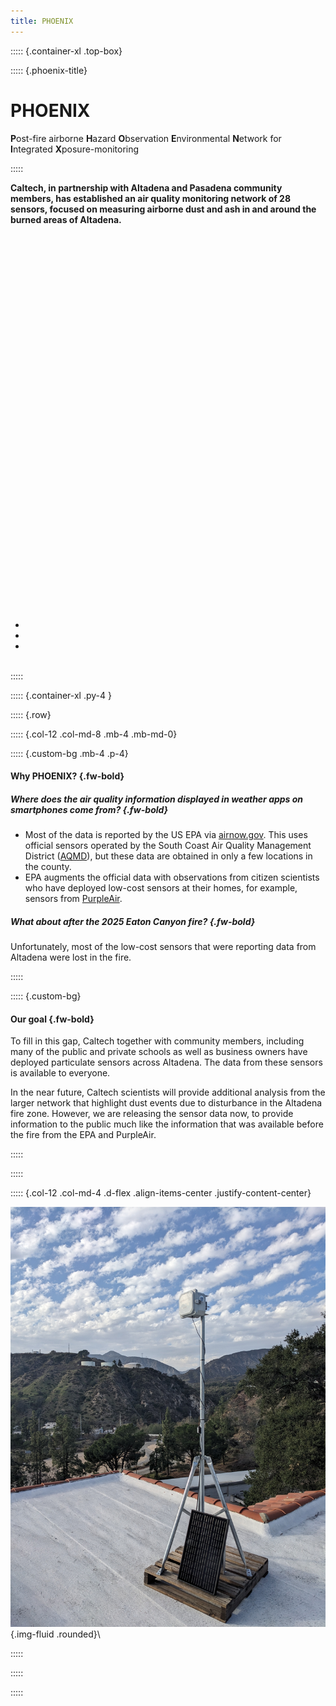 ```yaml
---
title: PHOENIX
---
```



::::: {.container-xl .top-box}

::::: {.phoenix-title}

# PHOENIX

**P**ost-fire airborne **H**azard **O**bservation **E**nvironmental **N**etwork for **I**ntegrated **X**posure-monitoring

:::::

**Caltech, in partnership with Altadena and Pasadena community members, has established an air quality monitoring network of 28 sensors,
focused on measuring airborne dust and ash in and around the burned areas of Altadena.**

<div style="justify-content: center; align-items: center; width: 100%; margin: 0; padding: 0;">
  <iframe width="100%" height="600" style="border: 0;" allowfullscreen="" loading="lazy" referrerpolicy="no-referrer-when-downgrade"></iframe>
</div>
<nav aria-label="Monthly map navigation"><ul class="pagination pagination-lg justify-content-center">
  <li class="page-item disabled">
    <a class="page-link" href="#" aria-label="Previous"><i class="bi bi-caret-left-fill"></i></a>
  </li>
  <li class="page-item active" aria-current="page">
    <a class="page-link" href="#"></a>
  </li>
  <li class="page-item">
    <a class="page-link" href="#" aria-label="Next"><i class="bi bi-caret-right-fill"></i></a>
  </li>
 </ul></nav>

:::::

::::: {.container-xl .py-4 }

::::: {.row}

::::: {.col-12 .col-md-8 .mb-4 .mb-md-0}

::::: {.custom-bg .mb-4 .p-4}

#### Why PHOENIX? {.fw-bold}

##### Where does the air quality information displayed in weather apps on smartphones come from? {.fw-bold}

- Most of the data is reported by the US EPA via
[airnow.gov](https://airnow.gov). This uses official sensors operated by the
South Coast Air Quality Management District ([AQMD](https://www.aqmd.gov/)), but these data are obtained in only a few locations in the county.
- EPA augments the official data with observations from citizen scientists who
  have deployed low-cost sensors at their homes, for example, sensors from
  [PurpleAir](https://map.purpleair.com/air-quality-standards-us-epa-aqi?opt=%2F1%2Flp%2Fa10%2Fp604800%2FcC0#1.04/0/-30).

##### What about after the 2025 Eaton Canyon fire? {.fw-bold}

Unfortunately, most of the low-cost sensors that were reporting data from Altadena were lost in the fire.

:::::

::::: {.custom-bg}

#### Our goal {.fw-bold}

To fill in this gap, Caltech together with community members, including many of the public and private schools as well as business owners have deployed particulate sensors across Altadena. The data from these sensors is available to everyone.

In the near future, Caltech scientists will provide additional analysis from the larger network that highlight dust events due to disturbance in the Altadena fire zone. However, we are releasing the sensor data now, to provide information to the public much like the information that was available before the fire from the EPA and PurpleAir.

:::::

:::::

::::: {.col-12 .col-md-4 .d-flex .align-items-center .justify-content-center}

![An air quality monitoring station](/img/device_image.jpg){.img-fluid .rounded}\

:::::

:::::

:::::
